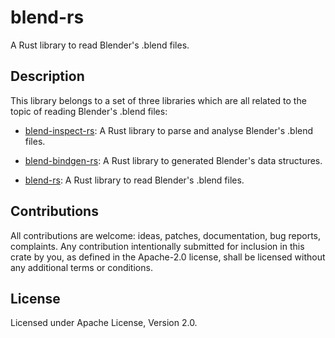 # blend-rs

A Rust library to read Blender's .blend files.

## Description
This library belongs to a set of three libraries which are all related to the topic of reading Blender's .blend files:

* [blend-inspect-rs](https://crates.io/crates/blend-inspect-rs):
  A Rust library to parse and analyse Blender's .blend files.

* [blend-bindgen-rs](https://crates.io/crates/blend-bindgen-rs):
  A Rust library to generated Blender's data structures.

* [blend-rs](https://crates.io/crates/blend-rs):
  A Rust library to read Blender's .blend files.

## Contributions
All contributions are welcome: ideas, patches, documentation, bug reports, complaints. Any contribution intentionally submitted for inclusion in this crate by you, as defined in the Apache-2.0 license, shall be licensed without any additional terms or conditions.

## License
Licensed under Apache License, Version 2.0.
